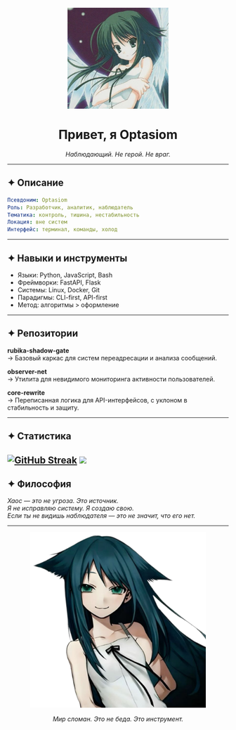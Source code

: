 <p align="center">
  <img src="ico.jpg" width="230" alt="optasiom">
</p>

<h1 align="center">Привет, я Optasiom</h1>
<p align="center"><i>Наблюдающий. Не герой. Не враг.</i></p>

---

## ✦ Описание

```yaml
Псевдоним: Optasiom
Роль: Разработчик, аналитик, наблюдатель
Тематика: контроль, тишина, нестабильность
Локация: вне систем
Интерфейс: терминал, команды, холод
```

---

## ✦ Навыки и инструменты

- Языки: Python, JavaScript, Bash  
- Фреймворки: FastAPI, Flask  
- Системы: Linux, Docker, Git  
- Парадигмы: CLI-first, API-first  
- Метод: алгоритмы > оформление  

---

## ✦ Репозитории

**rubika-shadow-gate**  
→ Базовый каркас для систем переадресации и анализа сообщений.  

**observer-net**  
→ Утилита для невидимого мониторинга активности пользователей.  

**core-rewrite**  
→ Переписанная логика для API-интерфейсов, с уклоном в стабильность и защиту.  

---

## ✦ Статистика

<a href="https://git.io/streak-stats"><img src="https://streak-stats.demolab.com?user=optasiom&theme=shadow-red&hide_border=true&locale=ru&exclude_days=Sun%2CMon%2CTue%2CWed%2CThu%2CFri%2CSat" alt="GitHub Streak" /></a>
<picture>
<source
  srcset="https://github-readme-stats.vercel.app/api?optasiom=anuraghazra&show_icons=true"
  media="(prefers-color-scheme: night), (prefers-color-scheme: no-preference)"
/>
<img src="https://github-readme-stats.vercel.app/api?username=anuraghazra&show_icons=true&theme=tokyonight" />
</picture>
---

## ✦ Философия

<i>Хаос — это не угроза. Это источник.</i>  
<i>Я не исправляю систему. Я создаю свою.</i>  
<i>Если ты не видишь наблюдателя — это не значит, что его нет.</i>

---

<p align="center">
  <img src="o.png" width="400" alt="dl">
</p>

<p align="center"><i>Мир сломан. Это не беда. Это инструмент.</i></p>
